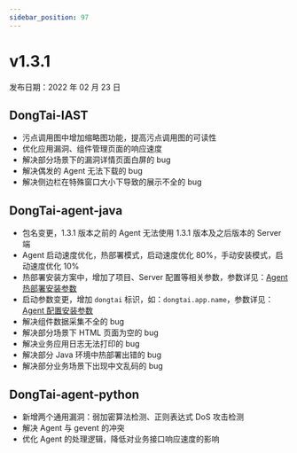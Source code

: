 ```yaml
---
sidebar_position: 97
---
```


# v1.3.1

发布日期：2022 年 02 月 23 日

## **DongTai-IAST**

* 污点调用图中增加缩略图功能，提高污点调用图的可读性
* 优化应用漏洞、组件管理页面的响应速度
* 解决部分场景下的漏洞详情页面白屏的 bug
* 解决偶发的 Agent 无法下载的 bug
* 解决侧边栏在特殊窗口大小下导致的展示不全的 bug

## **DongTai-agent-java**

* 包名变更，1.3.1 版本之前的 Agent 无法使用 1.3.1 版本及之后版本的 Server端
* Agent 启动速度优化，热部署模式，启动速度优化 80%，手动安装模式，启动速度优化 10%
* 热部署安装方案中，增加了项目、Server 配置等相关参数，参数详见：[Agent 热部署安装参数](../../../getting-started/agent/parameter/config-java-agent#热部署安装参数)
* 启动参数变更，增加 `dongtai` 标识，如：`dongtai.app.name`，参数详见：[Agent 配置安装参数](../../../getting-started/agent/parameter/config-java-agent#配置安装参数)
* 解决组件数据采集不全的 bug
* 解决部分场景下 HTML 页面为空的 bug
* 解决业务应用日志无法打印的 bug
* 解决部分 Java 环境中热部署出错的 bug
* 解决部分业务场景下出现中文乱码的 bug

## **DongTai-agent-python**

* 新增两个通用漏洞：弱加密算法检测、正则表达式 DoS 攻击检测
* 解决 Agent 与 gevent 的冲突
* 优化 Agent 的处理逻辑，降低对业务接口响应速度的影响



